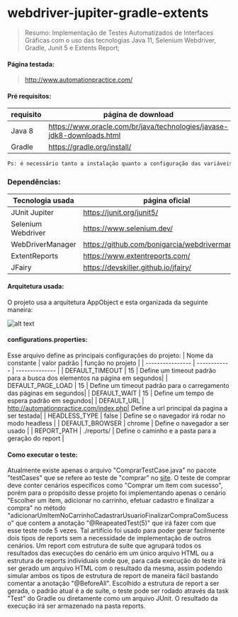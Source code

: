 # webdriver-jupiter-gradle-extents
>Resumo:
>Implementação de Testes Automatizados de Interfaces Gráficas com o uso das tecnologias Java 11, Selenium Webdriver, Gradle, Junit 5 e Extents Report;

#### Página testada:
> http://www.automationpractice.com/

#### Pré requisitos:
| requisito | página de download |
| ------    | ------ |
| Java 8    | https://www.oracle.com/br/java/technologies/javase-jdk8-downloads.html |
| Gradle    | https://gradle.org/install/ |
```sh
Ps: é necessário tanto a instalação quanto a configuração das variáveis de ambiente tanto do Java, quanto do Gradle.
```

### Dependências:
| Tecnologia usada | página oficial |
| ------ | ------ |
| JUnit Jupiter | https://junit.org/junit5/ |
| Selenium Webdriver | https://www.selenium.dev/ |
| WebDriverManager | https://github.com/bonigarcia/webdrivermanager/ |
| ExtentReports | https://www.extentreports.com/ |
| JFairy | https://devskiller.github.io/jfairy/ |

#### Arquitetura usada:
O projeto usa a arquitetura AppObject e esta organizada da seguinte maneira:

![alt text](https://user-images.githubusercontent.com/80764831/112851148-14424380-9081-11eb-8083-b3cfe9282957.png)

#### configurations.properties:
Esse arquivo define as principais configurações do projeto:
| Nome da constante | valor padrão | função no projeto |
| ----------------  | ------------ | -------------- |
| DEFAULT_TIMEOUT   | 15           | Define um timeout padrão para a busca dos elementos na página em segundos|
| DEFAULT_PAGE_LOAD | 15           | Define um timeout padrão para o carregamento das páginas em segundos|
| DEFAULT_WAIT      | 15           | Define um tempo de espera padrão em segundos|
| DEFAULT_URL       | http://automationpractice.com/index.php| Define a url principal da pagina a ser testada|
| HEADLESS_TYPE     | false        | Define se o navegador irá rodar no modo headless |
| DEFAULT_BROWSER   | chrome       | Define o navegador a ser usado |
| REPORT_PATH       | ./reports/   | Define o caminho e a pasta para a geração do report |

#### Como executar o teste:
Atualmente existe apenas o arquivo "ComprarTestCase.java" no pacote "testCases" que se refere ao teste de "comprar" no [site](http://www.automationpractice.com/). O teste de comprar deve conter cenários específicos como "Comprar um item com sucesso", porém para o propósito desse projeto foi implementando apenas o cenário "Escolher um item, adicionar no carrinho, efetuar cadastro e finalizar a compra" no método "adicionarUmItemNoCarrinhoCadastrarUsuarioFinalizarCompraComSucesso" que contem a anotação "@ReapeatedTest(5)" que irá fazer com que esse teste rode 5 vezes. Tal artifício foi usado para poder gerar facilmente dois tipos de reports sem a necessidade de implementação de outros cenários. Um report com estrutura de suíte que agrupará todos os resultados das execuções do cenário em um único arquivo HTML ou a estrutura de reports individuais onde que, para cada execução do teste irá ser gerado um arquivo HTML com o resultado da mesma, assim podendo simular ambos os tipos de estrutura de report de maneira fácil bastando comentar a anotação "@BeforeAll".
Escolhido a estrutura de report a ser gerada, o padrão atual é a de suíte, o teste pode ser rodado através da task "Test" do Gradle ou diretamente como um arquivo JUnit.
O resultado da execução irá ser armazenado na pasta reports.




